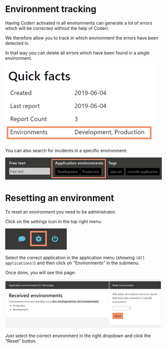 Environment tracking
====================

Having Coderr activated in all environments can generate a lot of errors which will be corrected without the help of Coderr.

We therefore allow you to track in which environment the errors have been detected in.

In that way you can delete all errors which have been found in a single environment.

![](quickfacts.png)

You can also search for incidents in a specific environment:

![](search.png)

# Resetting an environment

To reset an environment you need to be administrator.

Click on the settings icon in the top right menu:

![](settings-icon.png)

Select the correct application in the application menu (showing `(All applications)`) and then click on "Environments" in the submenu.

Once done, you will see this page:

![](reset.png)

Just select the correct environment in the right dropdown and click the "Reset" button.